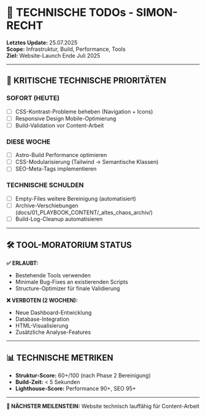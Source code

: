 # 🔧 TECHNISCHE TODOs - SIMON-RECHT

**Letztes Update:** 25.07.2025  
**Scope:** Infrastruktur, Build, Performance, Tools  
**Ziel:** Website-Launch Ende Juli 2025

---

## 🚨 **KRITISCHE TECHNISCHE PRIORITÄTEN**

### **SOFORT (HEUTE)**

- [ ] CSS-Kontrast-Probleme beheben (Navigation + Icons)
- [ ] Responsive Design Mobile-Optimierung
- [ ] Build-Validation vor Content-Arbeit

### **DIESE WOCHE**

- [ ] Astro-Build Performance optimieren
- [ ] CSS-Modularisierung (Tailwind → Semantische Klassen)
- [ ] SEO-Meta-Tags implementieren

### **TECHNISCHE SCHULDEN**

- [ ] Empty-Files weitere Bereinigung (automatisiert)
- [ ] Archive-Verschiebungen (docs/01_PLAYBOOK_CONTENT/\_altes_chaos_archiv/)
- [ ] Build-Log-Cleanup automatisieren

---

## 🛠️ **TOOL-MORATORIUM STATUS**

**✅ ERLAUBT:**

- Bestehende Tools verwenden
- Minimale Bug-Fixes an existierenden Scripts
- Structure-Optimizer für finale Validierung

**❌ VERBOTEN (2 WOCHEN):**

- Neue Dashboard-Entwicklung
- Database-Integration
- HTML-Visualisierung
- Zusätzliche Analyse-Features

---

## 📊 **TECHNISCHE METRIKEN**

- **Struktur-Score:** 60+/100 (nach Phase 2 Bereinigung)
- **Build-Zeit:** < 5 Sekunden
- **Lighthouse-Score:** Performance 90+, SEO 95+

---

**🎯 NÄCHSTER MEILENSTEIN:** Website technisch lauffähig für Content-Arbeit
